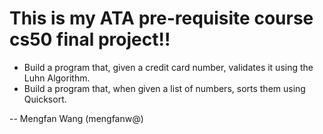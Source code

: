 # This is my ATA pre-requisite course cs50 final project!!
* Build a program that, given a credit card number, validates it using the Luhn Algorithm.
* Build a program that, when given a list of numbers, sorts them using Quicksort.

-- Mengfan Wang (mengfanw@)
